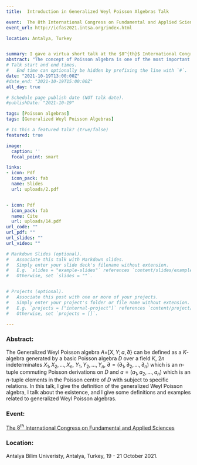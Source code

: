 ```yaml
---
title:  Introduction in Generalized Weyl Poisson Algebras Talk

event:  The 8th International Congress on Fundamental and Applied Sciences
event_url: http://icfas2021.intsa.org/index.html

location: Antalya, Turkey


summary: I gave a virtua short talk at the $8^{th}$ International Congress on Fundamental and Applied Sciences, Antalya, Turkey, 19 - 21 October 2021.
abstract: "The concept of Poisson algebra is one of the most important concepts in mathematics that make a link between commutative and noncommutative algebra. The Poisson algebra D can be defined as an algebra over a field K with Poisson bracket {,} such that (D,{,}) is satisfying anti-commutative, Jacobi identity and Leibniz rule. In this talk, I will give the definition of Poisson algebra, talk about some related concepts of polynomial Poisson algebras and give some examples."
# Talk start and end times.
#   End time can optionally be hidden by prefixing the line with `#`.
date: "2021-10-19T13:00:00Z"
#date_end: "2021-10-19T15:00:00Z"
all_day: true

# Schedule page publish date (NOT talk date).
#publishDate: "2021-10-19"

tags: [Poisson algebras]
tags: [Generalized Weyl Poisson Algebras]

# Is this a featured talk? (true/false)
featured: true

image:
  caption: ''
  focal_point: smart

links:
- icon: Pdf
  icon_pack: fab
  name: Slides
  url: uploads/2.pdf


- icon: Pdf
  icon_pack: fab
  name: Cite
  url: uploads/14.pdf
url_code: ""
url_pdf: ""
url_slides: ""
url_video: ""

# Markdown Slides (optional).
#   Associate this talk with Markdown slides.
#   Simply enter your slide deck's filename without extension.
#   E.g. `slides = "example-slides"` references `content/slides/example-slides.md`.
#   Otherwise, set `slides = ""`.


# Projects (optional).
#   Associate this post with one or more of your projects.
#   Simply enter your project's folder or file name without extension.
#   E.g. `projects = ["internal-project"]` references `content/project/deep-learning/index.md`.
#   Otherwise, set `projects = []`.

---
```

### Abstract:
The Generalized Weyl Poisson algebra $A=$[$X,Y;a,\partial$} can be defined as a $K$-algebra generated by a basic Poisson algebra $D$ over a field $K$, 
$2n$ indeterminates $X_1,X_2,\ldots,X_n,$ $Y_1,Y_2,\ldots,Y_n,$ $\partial=(\partial_1,\partial_2, \ldots, \partial_n)$  which is an  $n$-tuple commuting
Poisson derivations on $D$ and $a=(a_1,a_2,\ldots,a_n)$ which is  an $n$-tuple elements in the Poisson centre of $D$ with subject to specific relations. 
In this talk, I give the definition of the generalized Weyl Poisson algebra, I talk about the existence, and I give some definitions and examples 
related to generalized Weyl Poisson algebras.
### Event: 
[The $8^{th}$ International Congress on Fundamental and Applied Sciences](http://icfas2021.intsa.org/index.html)

### Location:
Antalya Bilim Univeristy, Antalya, Turkey, 19 - 21 October 2021. 

 